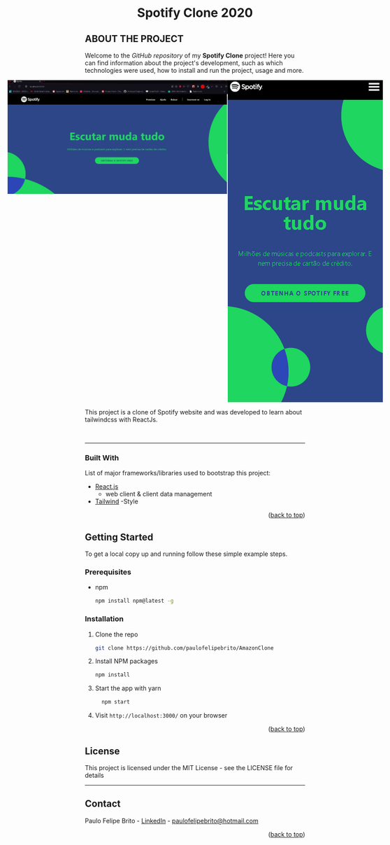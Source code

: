 <div id="top"></div>


<h1 align="center">
    Spotify Clone 2020 
</h1>


## ABOUT THE PROJECT

<!-- ABOUT THE PROJECT -->
Welcome to the _GitHub repository_ of my **Spotify Clone** project! Here you can find information about the project's development, such as which technologies were used, how to install and run the project, usage and more.

<div align="center">

<p style="display: flex; align-items: flex-start; justify-content: center;">
  <img alt="spotify" title="#spotify" src="./src/assets/demo.gif" > 
  <img alt="spotify1" title="#spotify1" src="./src/assets/demo1.gif" > 

</p>
</div>

This project is a clone of Spotify website and was developed to learn about tailwindcss with ReactJs. 

<br />

---

### Built With

List of major frameworks/libraries used to bootstrap this project:

* [React.js](https://reactjs.org/)
    - web client & client data management
* [Tailwind](https://tailwindcss.com)
    -Style 

<p align="right">(<a href="#top">back to top</a>)</p>


<!-- GETTING STARTED -->
## Getting Started

To get a local copy up and running follow these simple example steps.

### Prerequisites

* npm
  ```sh
  npm install npm@latest -g
  ```

### Installation

1. Clone the repo
   ```sh
   git clone https://github.com/paulofelipebrito/AmazonClone
   ```
2. Install NPM packages
   ```sh
   npm install 
   ```
3. Start the app with yarn
   ```sh
     npm start
   ```
   
4. Visit `http://localhost:3000/` on your browser


<p align="right">(<a href="#top">back to top</a>)</p>

## License

This project is licensed under the MIT License - see the LICENSE file for details

---

<!-- CONTACT -->
## Contact

Paulo Felipe Brito - [LinkedIn](https://www.linkedin.com/in/paulofelipebrito/) - paulofelipebrito@hotmail.com

<p align="right">(<a href="#top">back to top</a>)</p>

[nodejs]: https://nodejs.org/
[React.js]:(https://reactjs.org/)
[vscode]: https://code.visualstudio.com/
[vceditconfig]: https://marketplace.visualstudio.com/items?itemName=EditorConfig.EditorConfig
[license]: https://opensource.org/licenses/MIT
[vceslint]: https://marketplace.visualstudio.com/items?itemName=dbaeumer.vscode-eslint
